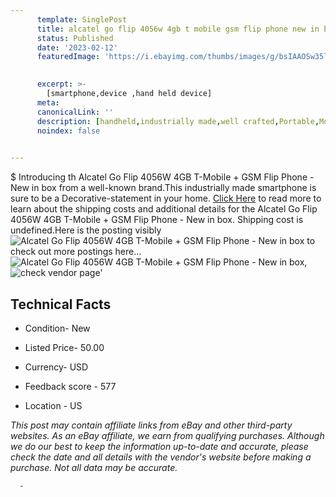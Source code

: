 ```yaml
---
      template: SinglePost
      title: alcatel go flip 4056w 4gb t mobile gsm flip phone new in box
      status: Published
      date: '2023-02-12'
      featuredImage: 'https://i.ebayimg.com/thumbs/images/g/bsIAAOSw35lj5VEW/s-l225.jpg'
       

      excerpt: >-
        [smartphone,device ,hand held device]
      meta:
      canonicalLink: ''
      description: [handheld,industrially made,well crafted,Portable,Mobile,Compact,Convenient,Lightweight,Maneuverable,Man-portable,Miniature,Carriable,Hand-held,Light,Holdable,Transportable,Mobile device,Pocket-sized,On-the-go,Wireless,Cordless,Compact size,Convenient size, smartphone,device ,hand held device]
      noindex: false
      

---
```

$
      Introducing th Alcatel Go Flip 4056W 4GB T-Mobile + GSM Flip Phone - New in box from a well-known brand.This industrially made smartphone is sure to be a Decorative-statement in your home. [Click Here](https://www.ebay.com/itm/155400939971?hash=item242e9e29c3%3Ag%3AbsIAAOSw35lj5VEW&mkevt=1&mkcid=1&mkrid=711-53200-19255-0&campid=%253CePNCampaignId%253E&customid=%253CreferenceId%253E&toolid=10049) to read more to learn about the shipping costs and additional details for the Alcatel Go Flip 4056W 4GB T-Mobile + GSM Flip Phone - New in box. Shipping cost is undefined.Here is the posting visibly ![Alcatel Go Flip 4056W 4GB T-Mobile + GSM Flip Phone - New in box](https://i.ebayimg.com/thumbs/images/g/bsIAAOSw35lj5VEW/s-l225.jpg) to check out more postings here... ![Alcatel Go Flip 4056W 4GB T-Mobile + GSM Flip Phone - New in box](https://i.ebayimg.com/images/g/bsIAAOSw35lj5VEW/s-l1600.jpg), ![check vendor page](https://origin-galleryplus.ebayimg.com/ws/web/155400939971_2_0_1/225x225.jpg)'

      

 ## Technical Facts 



     
      

 - Condition- New 


      

 - Listed Price- 50.00 


      

 - Currency- USD 


      

 - Feedback score - 577 


      

 - Location - US 


      
      

 *_This post may contain affiliate links from eBay and other third-party websites. As an eBay affiliate, we earn from qualifying purchases. Although we do our best to keep the information up-to-date and accurate, please check the date and all details with the vendor's website before making a purchase. Not all data may be accurate._*




      -

